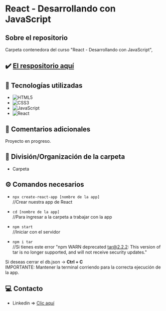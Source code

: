 # React - Desarrollando con JavaScript

## Sobre el repositorio
Carpeta contenedora del curso "React - Desarrollando con JavaScript", 

## ✔️ [El respositorio aquí](https://github.com/K3yJey/javascript-CRUD_JSAsincrono.git)

## 🔧 Tecnologías utilizadas
* ![HTML5](https://img.shields.io/badge/html5-%23E34F26.svg?style=for-the-badge&logo=html5&logoColor=white)
* ![CSS3](https://img.shields.io/badge/css3-%231572B6.svg?style=for-the-badge&logo=css3&logoColor=white)
* ![JavaScript](https://img.shields.io/badge/javascript-%23323330.svg?style=for-the-badge&logo=javascript&logoColor=%23F7DF1E)
* ![React](https://img.shields.io/badge/react-%2523E34F26.svg?style=for-the-badge&logo=react&logoColor=white)

## 📌 Comentarios adicionales 
Proyecto en progreso.

## 📂 División/Organización de la carpeta
* Carpeta 

## ⚙️ Comandos necesarios
* ``` npx create-react-app [nombre de la app] ``` <br/>
//Crear nuestra app de React

* ``` cd [nombre de la app] ``` <br/>
//Para ingresar a la carpeta a trabajar con la app

* ``` npm start ``` <br/>
//Iniciar con el servidor

* ``` npm i tar ``` <br/>
//Si tienes este error "npm WARN deprecated tar@2.2.2: This version of tar is no longer supported, and will not receive security updates."

Si deseas cerrar el db.json -> **Ctrl + C** <br/>
IMPORTANTE: Mantener la terminal corriendo para la correcta ejecución de la app.

## 💻 Contacto
* Linkedin => [Clic aquí](https://www.linkedin.com/in/k3yjey-dev/)